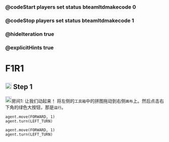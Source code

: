 ### @codeStart players set status bteamltdmakecode 0
### @codeStop players set status bteamltdmakecode 1


### @hideIteration true
### @explicitHints true

# F1R1

## <img src="https://blocklite.20240806.xyz/temp/tw/1/f1r1" width="20" height="20"> Step 1
<img src="https://blocklite.20240806.xyz/temp/tw/1/f1r1" width="20" height="20">房间1: 让我们动起来！
    将左侧的```工具箱```中的拼图拖动到右侧```画布```上。然后点击右下角的绿色大按钮，那是```运行```。



```ghost
agent.move(FORWARD, 1)
agent.turn(LEFT_TURN)

```

```template
agent.move(FORWARD, 1)
agent.turn(LEFT_TURN)

```

```package
```
